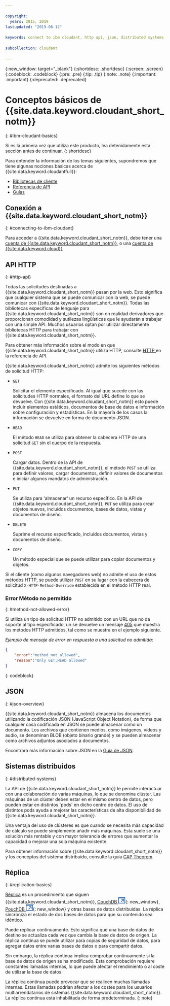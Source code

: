 ```yaml
---

copyright:
  years: 2015, 2019
lastupdated: "2019-06-12"

keywords: connect to ibm cloudant, http api, json, distributed systems, replication

subcollection: cloudant

---
```


{:new_window: target="_blank"}
{:shortdesc: .shortdesc}
{:screen: .screen}
{:codeblock: .codeblock}
{:pre: .pre}
{:tip: .tip}
{:note: .note}
{:important: .important}
{:deprecated: .deprecated}

<!-- Acrolinx: 2018-05-07 -->

# Conceptos básicos de {{site.data.keyword.cloudant_short_notm}}
{: #ibm-cloudant-basics}

Si es la primera vez que utiliza este producto, lea detenidamente esta sección antes de continuar.
{: shortdesc}

Para entender la información de los temas siguientes, supondremos que tiene algunas nociones básicas acerca de {{site.data.keyword.cloudantfull}}: 

- [Bibliotecas de cliente](/docs/services/Cloudant?topic=cloudant-client-libraries#client-libraries)
- [Referencia de API](/docs/services/Cloudant?topic=cloudant-api-reference-overview#api-reference-overview)
- [Guías](/docs/services/Cloudant?topic=cloudant-authorized-curl-acurl-#authorized-curl-acurl-)

## Conexión a {{site.data.keyword.cloudant_short_notm}}
{: #connecting-to-ibm-cloudant}

Para acceder a {{site.data.keyword.cloudant_short_notm}},
debe tener una [cuenta de {{site.data.keyword.cloudant_short_notm}}](/docs/services/Cloudant?topic=cloudant-ibm-cloudant.com#enterprise-plan), o una [cuenta de {{site.data.keyword.cloud}}](https://cloud.ibm.com/login).

## API HTTP
{: #http-api}

Todas las solicitudes destinadas a {{site.data.keyword.cloudant_short_notm}} pasan por la web.
Esto significa que cualquier sistema que se puede comunicar con la web, se puede comunicar con {{site.data.keyword.cloudant_short_notm}}.
Todas las bibliotecas específicas de lenguaje para {{site.data.keyword.cloudant_short_notm}} son en realidad derivadores que proporcionan comodidad y sutilezas lingüísticas que le ayudarán a trabajar con una simple API.
Muchos usuarios optan por utilizar directamente bibliotecas HTTP para trabajar con {{site.data.keyword.cloudant_short_notm}}.

Para obtener más información sobre el modo en que {{site.data.keyword.cloudant_short_notm}} utiliza HTTP, consulte
[HTTP ](/docs/services/Cloudant?topic=cloudant-http#http) en la referencia de API.

{{site.data.keyword.cloudant_short_notm}} admite los siguientes métodos de solicitud HTTP:

-   `GET`

    Solicitar el elemento especificado.
    Al igual que sucede con las solicitudes HTTP normales, el formato del URL define lo que se devuelve.
    Con {{site.data.keyword.cloudant_short_notm}} esto puede incluir elementos estáticos, documentos de base de datos e información sobre configuración y estadísticas.
    En la mayoría de los casos la información se devuelve en forma de documento JSON.

-   `HEAD`

    El método `HEAD` se utiliza para obtener la cabecera HTTP de una solicitud `GET` sin el cuerpo de la respuesta.

-   `POST`

    Cargar datos.
    Dentro de la API de {{site.data.keyword.cloudant_short_notm}},
    el método `POST` se utiliza para definir valores,
    cargar documentos,
    definir valores de documentos
    e iniciar algunos mandatos de administración.

-   `PUT`

    Se utiliza para 'almacenar' un recurso específico.
    En la API de {{site.data.keyword.cloudant_short_notm}},
    `PUT` se utiliza para crear objetos nuevos,
    incluidos documentos,
    bases de datos,
    vistas y
    documentos de diseño.

-   `DELETE`

    Suprime el recurso especificado,
    incluidos documentos,
    vistas y
    documentos de diseño.

-   `COPY`

    Un método especial que se puede utilizar para copiar documentos y objetos.

Si el cliente (como algunos navegadores web) no admite el uso de estos métodos HTTP, se puede utilizar `POST` en su lugar con la cabecera de solicitud `X-HTTP-Method-Override` establecida en el método HTTP real.

### Error Método no permitido
{: #method-not-allowed-error}

Si utiliza un tipo de solicitud HTTP no admitido con un URL que no da soporte al tipo especificado, un se devuelve un mensaje [405](/docs/services/Cloudant?topic=cloudant-http#http-status-codes) que muestra los métodos HTTP admitidos, tal como se muestra en el ejemplo siguiente.

_Ejemplo de mensaje de error en respuesta a una solicitud no admitida:_

```json
{
    "error":"method_not_allowed",
    "reason":"Only GET,HEAD allowed"
}
```
{: codeblock}

## JSON
{: #json-overview}

{{site.data.keyword.cloudant_short_notm}} almacena los documentos utilizando la codificación JSON (JavaScript Object Notation), de forma que cualquier cosa codificada en JSON se puede almacenar como un documento.
Los archivos que contienen medios, como imágenes, vídeos y audio, se denominan BLOB (objeto binario grande) y se pueden almacenar como archivos adjuntos asociados a documentos.

Encontrará más información sobre JSON en la [Guía de JSON](/docs/services/Cloudant?topic=cloudant-json#json).

## Sistemas distribuidos
{: #distributed-systems}

La API de {{site.data.keyword.cloudant_short_notm}} le permite interactuar con una colaboración de varias máquinas, lo que se denomina clúster.
Las máquinas de un clúster deben estar en el mismo centro de datos, pero pueden estar en distintos 'pods' en dicho centro de datos.
El uso de distintos pods ayuda a mejorar las características de alta disponibilidad de {{site.data.keyword.cloudant_short_notm}}.

Una ventaja del uso de clústeres es que cuando se necesita más capacidad de cálculo se puede simplemente añadir más máquinas.
Esta suele se una solución más rentable y con mayor tolerancia de errores que aumentar la capacidad o mejorar una sola máquina existente.

Para obtener información sobre {{site.data.keyword.cloudant_short_notm}} y los conceptos del sistema distribuido, consulte la guía [CAP Theorem](/docs/services/Cloudant?topic=cloudant-cap-theorem#cap-theorem).

## Réplica
{: #replication-basics}

[Réplica](/docs/services/Cloudant?topic=cloudant-replication-api#replication-api) es un procedimiento que siguen {{site.data.keyword.cloudant_short_notm}}, [CouchDB ![Icono de enlace externo](../images/launch-glyph.svg "Icono de enlace externo")](http://couchdb.apache.org/){: new_window}, [PouchDB ![Icono de enlace externo](../images/launch-glyph.svg "Icono de enlace externo")](http://pouchdb.com/){: new_window} y otras bases de datos distribuidas.
La réplica sincroniza el estado de dos bases de datos para que su contenido sea idéntico.

Puede replicar continuamente.
Esto significa que una base de datos de destino se actualiza cada vez que cambia la base de datos de origen.
La réplica continua se puede utilizar para copias de seguridad de datos, para agregar datos entre varias bases de datos o para compartir datos.

Sin embargo, la réplica continua implica comprobar continuamente si la base de datos de origen se ha modificado.
Esta comprobación requiere constantes llamadas internas, lo que puede afectar el rendimiento o al coste de utilizar la base de datos.

La réplica continua puede provocar que se realicen muchas llamadas internas. Estas llamadas podrían afectar a los costes para los usuarios multiarrendatarios de sistemas {{site.data.keyword.cloudant_short_notm}}. La réplica continua está inhabilitada de forma predeterminada.
{: note}

